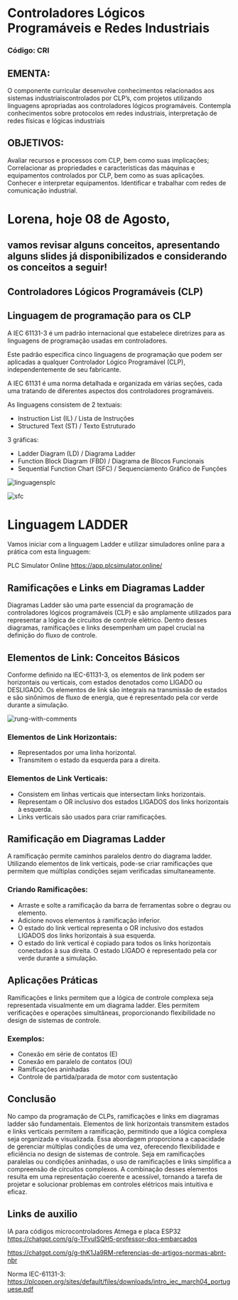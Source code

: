 # Controladores Lógicos Programáveis e Redes Industriais

### Código: CRI

## EMENTA:

O componente curricular desenvolve conhecimentos relacionados aos sistemas industriaiscontrolados por CLP’s, com projetos utilizando linguagens apropriadas aos controladores lógicos
programáveis. Contempla conhecimentos sobre protocolos em redes industriais, interpretação de redes físicas e lógicas industriais

## OBJETIVOS:

Avaliar recursos e processos com CLP, bem como suas implicações; Correlacionar as propriedades e características das máquinas e equipamentos controlados por CLP, bem como as suas
aplicações. Conhecer e interpretar equipamentos. Identificar e trabalhar com redes de comunicação industrial.

# Lorena, hoje 08 de Agosto,
## vamos revisar alguns conceitos, apresentando alguns slides já disponibilizados e considerando os conceitos a seguir!

## Controladores Lógicos Programáveis (CLP)

## Linguagem de programação para os CLP

A IEC 61131-3 é um padrão internacional que estabelece diretrizes para as linguagens de programação usadas em controladores.

Este padrão especifica cinco linguagens de programação que podem ser aplicadas a qualquer Controlador Lógico Programável (CLP), independentemente de seu fabricante.

A IEC 61131 é uma norma detalhada e organizada em várias seções, cada uma tratando de diferentes aspectos dos controladores programáveis.

As linguagens consistem de 2 textuais:

- Instruction List (IL) / Lista de Instruções
- Structured Text (ST) / Texto Estruturado

3 gráficas:

- Ladder Diagram (LD)  / Diagrama Ladder
- Function Block Diagram (FBD) / Diagrama de Blocos Funcionais
- Sequential Function Chart (SFC) / Sequenciamento Gráfico de Funções


  
![linguagensplc](https://github.com/user-attachments/assets/235dc890-2fb2-4f0f-932c-c609b343c521)

![sfc](https://github.com/user-attachments/assets/266578d0-4179-4e64-8fae-10e7609e5bec)
  

# Linguagem LADDER

Vamos iniciar com a linguagem Ladder e utilizar simuladores online para a prática com esta linguagem:

PLC Simulator Online  https://app.plcsimulator.online/

## Ramificações e Links em Diagramas Ladder

Diagramas Ladder são uma parte essencial da programação de controladores lógicos programáveis (CLP) e são amplamente utilizados para representar a lógica de circuitos de controle elétrico. Dentro desses diagramas, ramificações e links desempenham um papel crucial na definição do fluxo de controle.

## Elementos de Link: Conceitos Básicos

Conforme definido na IEC-61131-3, os elementos de link podem ser horizontais ou verticais, com estados denotados como LIGADO ou DESLIGADO. Os elementos de link são integrais na transmissão de estados e são sinônimos de fluxo de energia, que é representado pela cor verde durante a simulação.

![rung-with-comments](https://github.com/user-attachments/assets/b53f84f9-0d37-4cc2-8e76-e86712ec65fd)


### Elementos de Link Horizontais:
- Representados por uma linha horizontal.
- Transmitem o estado da esquerda para a direita.

### Elementos de Link Verticais:
- Consistem em linhas verticais que intersectam links horizontais.
- Representam o OR inclusivo dos estados LIGADOS dos links horizontais à esquerda.
- Links verticais são usados para criar ramificações.

## Ramificação em Diagramas Ladder

A ramificação permite caminhos paralelos dentro do diagrama ladder. Utilizando elementos de link verticais, pode-se criar ramificações que permitem que múltiplas condições sejam verificadas simultaneamente.

### Criando Ramificações:
- Arraste e solte a ramificação da barra de ferramentas sobre o degrau ou elemento.
- Adicione novos elementos à ramificação inferior.
- O estado do link vertical representa o OR inclusivo dos estados LIGADOS dos links horizontais à sua esquerda.
- O estado do link vertical é copiado para todos os links horizontais conectados à sua direita. O estado LIGADO é representado pela cor verde durante a simulação.

## Aplicações Práticas

Ramificações e links permitem que a lógica de controle complexa seja representada visualmente em um diagrama ladder. Eles permitem verificações e operações simultâneas, proporcionando flexibilidade no design de sistemas de controle.

### Exemplos:
- Conexão em série de contatos (E)
- Conexão em paralelo de contatos (OU)
- Ramificações aninhadas
- Controle de partida/parada de motor com sustentação

## Conclusão

No campo da programação de CLPs, ramificações e links em diagramas ladder são fundamentais. Elementos de link horizontais transmitem estados e links verticais permitem a ramificação, permitindo que a lógica complexa seja organizada e visualizada. Essa abordagem proporciona a capacidade de gerenciar múltiplas condições de uma vez, oferecendo flexibilidade e eficiência no design de sistemas de controle. Seja em ramificações paralelas ou condições aninhadas, o uso de ramificações e links simplifica a compreensão de circuitos complexos. A combinação desses elementos resulta em uma representação coerente e acessível, tornando a tarefa de projetar e solucionar problemas em controles elétricos mais intuitiva e eficaz.


## Links de auxilio

IA para códigos microcontroladores Atmega e placa ESP32
https://chatgpt.com/g/g-TFvuISQH5-professor-dos-embarcados

https://chatgpt.com/g/g-thK1Ja9RM-referencias-de-artigos-normas-abnt-nbr

Norma IEC-61131-3: https://plcopen.org/sites/default/files/downloads/intro_iec_march04_portuguese.pdf



